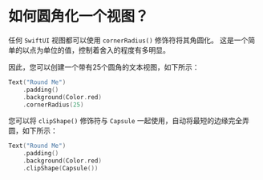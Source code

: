 如何圆角化一个视图？
===

任何 `SwiftUI` 视图都可以使用 `cornerRadius()` 修饰符将其角圆化。 这是一个简单的以点为单位的值，控制着舍入的程度有多明显。

因此，您可以创建一个带有25个圆角的文本视图，如下所示：

```swift
Text("Round Me")
    .padding()
    .background(Color.red)
    .cornerRadius(25)
```

您可以将 `clipShape()` 修饰符与 `Capsule` 一起使用，自动将最短的边缘完全弄圆，如下所示：

```swift
Text("Round Me")
    .padding()
    .background(Color.red)
    .clipShape(Capsule())
```

